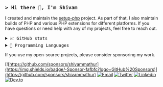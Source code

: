 ### <samp>**> Hi there 👋, I'm Shivam**</samp>

I created and maintain the [setup-php](https://github.com/shivammathur/setup-php) project. As part of that, I also maintain builds of PHP and various PHP extensions for different platforms. If you have questions or need help with any of my projects, feel free to reach out.

<details>
    <summary> <samp>📈 GitHub stats</samp></summary>
<br/>

![Shivam Mathur GitHub stats](https://github-readme-stats.vercel.app/api?username=shivammathur&show_icons=true&icon_color=805AD5&text_color=718096&bg_color=ffffff00&hide_title=true&include_all_commits=true&count_private=true&hide_border=true)

</details>

<details>
    <summary> <samp>📝 Programming Languages</samp></summary>
<br/>

![Shivam Mathur Language stats](https://github-readme-stats.vercel.app/api/top-langs/?username=shivammathur&layout=compact&icon_color=805AD5&text_color=718096&bg_color=ffffff00&hide_border=true&langs_count=10)

</details>

If you use my open-source projects, please consider sponsoring my work.

[![https://github.com/sponsors/shivammathur](https://img.shields.io/badge/-Sponsor-fafbfc?logo=GitHub%20Sponsors)](https://github.com/sponsors/shivammathur)
[![Email](https://img.shields.io/badge/Email-EA4335?logo=Gmail&logoColor=white)](mailto:contact@shivammathur.com)
[![Twitter](https://img.shields.io/badge/Twitter-1DA1F2?logo=twitter&logoColor=white)](https://twitter.com/meshivammathur)
[![Linkedin](https://img.shields.io/badge/LinkedIn-0077B5?logo=linkedin&logoColor=white)](https://linkedin.com/in/shivammathur/)
[![Dev.to](https://img.shields.io/badge/dev.to-0A0A0A?logo=dev.to&logoColor=white)](https://dev.to/shivammathur)
